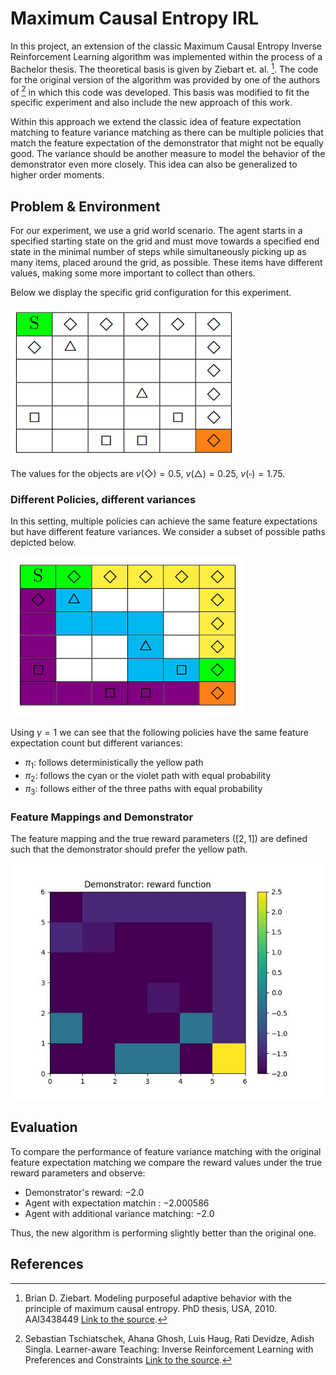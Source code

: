 # Maximum Causal Entropy IRL

In this project, an extension of the classic Maximum Causal Entropy Inverse Reinforcement Learning algorithm was implemented within the process of a Bachelor thesis. The theoretical basis is given by Ziebart et. al. [^1]. The code for the original version of the algorithm was provided by one of the authors of [^2] in which this code was developed. This basis was modified to fit the specific experiment and also include the new approach of this work.

Within this approach we extend the classic idea of feature expectation matching to feature variance matching as there can be multiple policies that match the feature expectation of the demonstrator that might not be equally good. The variance should be another measure to model the behavior of the demonstrator even more closely. This idea can also be generalized to higher order moments.

## Problem \& Environment

For our experiment, we use a grid world scenario. The agent starts in a specified starting state on the grid and must move towards a specified end state in the minimal number of steps while simultaneously picking up as many items, placed around the grid, as possible. These items have different values, making some more important to collect than others.

Below we display the specific grid configuration for this experiment.

![Grid world set up for the experiment. The starting state is green, the target state is orange. The diamonds, triangles and squares are the items that can be collected.](plots/grid.png)

The values for the objects are $v(\Diamond) = 0.5$, $v(\triangle) = 0.25$, $v(\square) = 1.75$.

### Different Policies, different variances
In this setting, multiple policies can achieve the same feature expectations but have different feature variances. We consider a subset of possible paths depicted below.

![Three possible paths in the grid world. The green states besides the starting state depict that both the yellow and the cyan path use this state.](plots/paths.png)

Using $\gamma = 1$ we can see that the following policies have the same feature expectation count but different variances:

- $\pi_1$: follows deterministically the yellow path
- $\pi_2$: follows the cyan or the violet path with equal probability
- $\pi_3$: follows either of the three paths with equal probability

### Feature Mappings and Demonstrator

The feature mapping and the true reward parameters ($[2, 1]$) are defined such that the demonstrator should prefer the yellow path.

![Reward function of the demonstrator](plots/Demonstrator_reward.jpg)

## Evaluation

To compare the performance of feature variance matching with the original feature expectation matching we compare the reward values under the true reward parameters and observe:

- Demonstrator's reward: $-2.0$
- Agent with expectation matchin : $-2.000586$
- Agent with additional variance matching: $-2.0$

Thus, the new algorithm is performing slightly better than the original one.



## References

[^1]: Brian D. Ziebart. Modeling purposeful adaptive behavior with the principle of maximum causal entropy. PhD thesis, USA, 2010. AAI3438449 [Link to the source](https://www.cs.cmu.edu/~bziebart/publications/thesis-bziebart.pdf). 

[^2]: Sebastian Tschiatschek, Ahana Ghosh, Luis Haug, Rati Devidze, Adish Singla. Learner-aware Teaching: Inverse Reinforcement Learning with Preferences and Constraints [Link to the source](https://arxiv.org/abs/1906.00429).